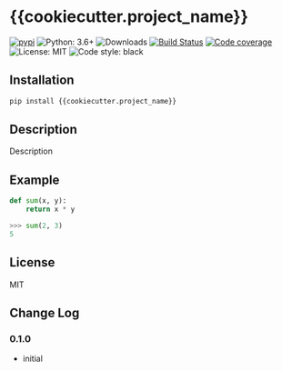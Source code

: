 # {{cookiecutter.project_name}}

[![pypi](https://badge.fury.io/py/{{cookiecutter.project_name}}.svg)](https://pypi.org/project/{{cookiecutter.project_name}})
![Python: 3.6+](https://img.shields.io/badge/Python-3.6+-blue.svg)
![Downloads](https://img.shields.io/pypi/dm/{{cookiecutter.project_name}}.svg)
[![Build Status](https://travis-ci.org/{{cookiecutter.github_username}}/{{cookiecutter.project_name}}.svg?branch=master)](https://travis-ci.org/{{cookiecutter.github_username}}/{{cookiecutter.project_name}})
[![Code coverage](https://codecov.io/gh/{{cookiecutter.github_username}}/{{cookiecutter.project_name}}/branch/master/graph/badge.svg)](https://codecov.io/gh/{{cookiecutter.github_username}}/{{cookiecutter.project_name}})
![License: MIT](https://img.shields.io/badge/License-MIT-green.svg)
![Code style: black](https://img.shields.io/badge/Style-Black-lightgrey.svg)

## Installation

```bash
pip install {{cookiecutter.project_name}}
```

## Description

Description

## Example

```python
def sum(x, y):
    return x * y

>>> sum(2, 3)
5
```

## License

MIT

## Change Log

### 0.1.0

* initial
